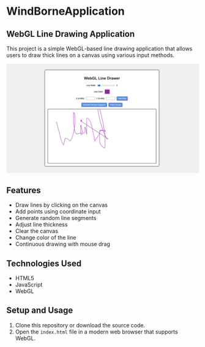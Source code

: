 # WindBorneApplication


## WebGL Line Drawing Application

This project is a simple WebGL-based line drawing application that allows users to draw thick lines on a canvas using various input methods.

![Screenshot](https://github.com/Shrutii07/WindBorneApplication/blob/main/app.png)


## Features

- Draw lines by clicking on the canvas
- Add points using coordinate input
- Generate random line segments
- Adjust line thickness
- Clear the canvas
- Change color of the line
- Continuous drawing with mouse drag

## Technologies Used

- HTML5
- JavaScript
- WebGL

## Setup and Usage

1. Clone this repository or download the source code.
2. Open the `index.html` file in a modern web browser that supports WebGL.